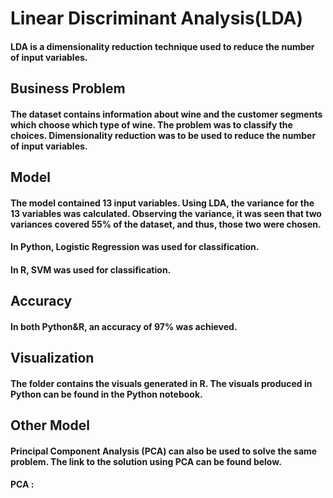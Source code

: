 # Linear Discriminant Analysis(LDA)
#### LDA is a dimensionality reduction technique used to reduce the number of input variables.
 
## Business Problem
#### The dataset contains information about wine and the customer segments which choose which type of wine. The problem was to classify the choices. Dimensionality reduction was to be used to reduce the number of input variables.
 
## Model
#### The model contained 13 input variables. Using LDA, the variance for the 13 variables was calculated. Observing the variance, it was seen that two variances covered 55% of the dataset, and thus, those two were chosen.
#### In Python, Logistic Regression was used for classification.
#### In R, SVM was used for classification.
 
## Accuracy
#### In both Python&R, an accuracy of 97% was achieved.
 
## Visualization
#### The folder contains the visuals generated in R. The visuals produced in Python can be found in the Python notebook.
 
## Other Model
#### Principal Component Analysis (PCA) can also be used to solve the same problem. The link to the solution using PCA can be found below.
#### PCA : 

